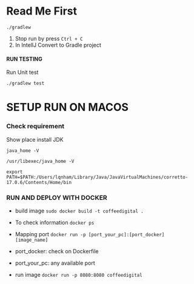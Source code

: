 # Read Me First

```shell
./gradlew
```
1. Stop run by press `Ctrl + C`
2. In IntellJ Convert to Gradle project

#### RUN TESTING
Run Unit test
```shell
./gradlew test
```

# SETUP RUN ON MACOS

### Check requirement

Show place install JDK

```shell
java_home -V

/usr/libexec/java_home -V
```

```shell
export PATH=$PATH:/Users/lqnham/Library/Java/JavaVirtualMachines/corretto-17.0.6/Contents/Home/bin
```

### RUN AND DEPLOY WITH DOCKER

- build image ```sudo docker build -t coffeedigital .```

- To check information
  ```docker ps```

- Mapping port
  ```docker run -p [port_your_pc]:[port_docker] [image_name]```

- port_docker: check on Dockerfile
- port_your_pc: any available port
- run image
  ```docker run -p 8080:8080 coffeedigital```

